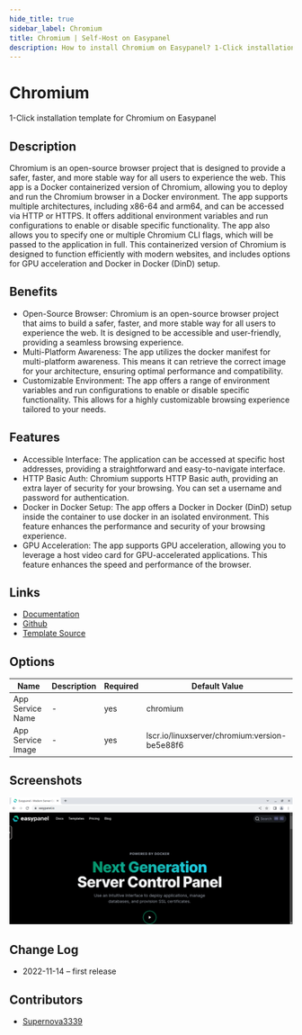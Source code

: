 ```yaml
---
hide_title: true
sidebar_label: Chromium
title: Chromium | Self-Host on Easypanel
description: How to install Chromium on Easypanel? 1-Click installation template for Chromium on Easypanel
---
```


<!-- generated -->

# Chromium

1-Click installation template for Chromium on Easypanel

## Description

Chromium is an open-source browser project that is designed to provide a safer, faster, and more stable way for all users to experience the web. This app is a Docker containerized version of Chromium, allowing you to deploy and run the Chromium browser in a Docker environment. The app supports multiple architectures, including x86-64 and arm64, and can be accessed via HTTP or HTTPS. It offers additional environment variables and run configurations to enable or disable specific functionality. The app also allows you to specify one or multiple Chromium CLI flags, which will be passed to the application in full. This containerized version of Chromium is designed to function efficiently with modern websites, and includes options for GPU acceleration and Docker in Docker (DinD) setup.

## Benefits

- Open-Source Browser: Chromium is an open-source browser project that aims to build a safer, faster, and more stable way for all users to experience the web. It is designed to be accessible and user-friendly, providing a seamless browsing experience.
- Multi-Platform Awareness: The app utilizes the docker manifest for multi-platform awareness. This means it can retrieve the correct image for your architecture, ensuring optimal performance and compatibility.
- Customizable Environment: The app offers a range of environment variables and run configurations to enable or disable specific functionality. This allows for a highly customizable browsing experience tailored to your needs.

## Features

- Accessible Interface: The application can be accessed at specific host addresses, providing a straightforward and easy-to-navigate interface.
- HTTP Basic Auth: Chromium supports HTTP Basic auth, providing an extra layer of security for your browsing. You can set a username and password for authentication.
- Docker in Docker Setup: The app offers a Docker in Docker (DinD) setup inside the container to use docker in an isolated environment. This feature enhances the performance and security of your browsing experience.
- GPU Acceleration: The app supports GPU acceleration, allowing you to leverage a host video card for GPU-accelerated applications. This feature enhances the speed and performance of the browser.

## Links

- [Documentation](https://docs.linuxserver.io/images/docker-chromium)
- [Github](https://github.com/linuxserver/docker-chromium)
- [Template Source](https://github.com/easypanel-io/templates/tree/main/templates/chromium)

## Options

Name | Description | Required | Default Value
-|-|-|-
App Service Name | - | yes | chromium
App Service Image | - | yes | lscr.io/linuxserver/chromium:version-be5e88f6

## Screenshots

![Chromium Screenshot](./assets/screenshot.png)

## Change Log

- 2022-11-14 – first release

## Contributors

- [Supernova3339](https://github.com/Supernova3339)
